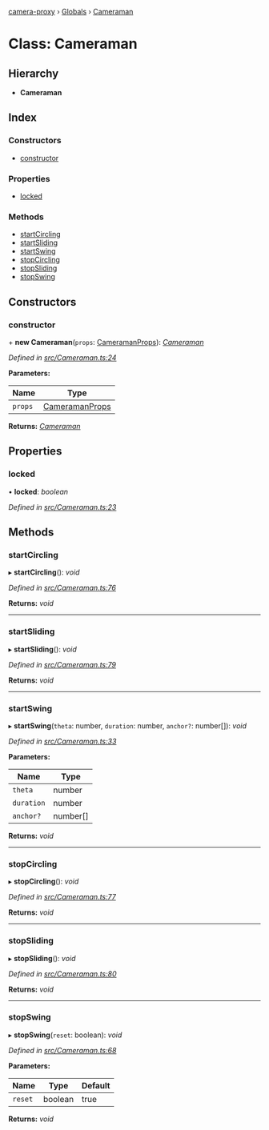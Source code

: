 [camera-proxy](../README.md) › [Globals](../globals.md) › [Cameraman](cameraman.md)

# Class: Cameraman

## Hierarchy

* **Cameraman**

## Index

### Constructors

* [constructor](cameraman.md#constructor)

### Properties

* [locked](cameraman.md#locked)

### Methods

* [startCircling](cameraman.md#startcircling)
* [startSliding](cameraman.md#startsliding)
* [startSwing](cameraman.md#startswing)
* [stopCircling](cameraman.md#stopcircling)
* [stopSliding](cameraman.md#stopsliding)
* [stopSwing](cameraman.md#stopswing)

## Constructors

###  constructor

\+ **new Cameraman**(`props`: [CameramanProps](../interfaces/cameramanprops.md)): *[Cameraman](cameraman.md)*

*Defined in [src/Cameraman.ts:24](https://github.com/alibaba/camera-proxy/blob/f61f39b/src/Cameraman.ts#L24)*

**Parameters:**

Name | Type |
------ | ------ |
`props` | [CameramanProps](../interfaces/cameramanprops.md) |

**Returns:** *[Cameraman](cameraman.md)*

## Properties

###  locked

• **locked**: *boolean*

*Defined in [src/Cameraman.ts:23](https://github.com/alibaba/camera-proxy/blob/f61f39b/src/Cameraman.ts#L23)*

## Methods

###  startCircling

▸ **startCircling**(): *void*

*Defined in [src/Cameraman.ts:76](https://github.com/alibaba/camera-proxy/blob/f61f39b/src/Cameraman.ts#L76)*

**Returns:** *void*

___

###  startSliding

▸ **startSliding**(): *void*

*Defined in [src/Cameraman.ts:79](https://github.com/alibaba/camera-proxy/blob/f61f39b/src/Cameraman.ts#L79)*

**Returns:** *void*

___

###  startSwing

▸ **startSwing**(`theta`: number, `duration`: number, `anchor?`: number[]): *void*

*Defined in [src/Cameraman.ts:33](https://github.com/alibaba/camera-proxy/blob/f61f39b/src/Cameraman.ts#L33)*

**Parameters:**

Name | Type |
------ | ------ |
`theta` | number |
`duration` | number |
`anchor?` | number[] |

**Returns:** *void*

___

###  stopCircling

▸ **stopCircling**(): *void*

*Defined in [src/Cameraman.ts:77](https://github.com/alibaba/camera-proxy/blob/f61f39b/src/Cameraman.ts#L77)*

**Returns:** *void*

___

###  stopSliding

▸ **stopSliding**(): *void*

*Defined in [src/Cameraman.ts:80](https://github.com/alibaba/camera-proxy/blob/f61f39b/src/Cameraman.ts#L80)*

**Returns:** *void*

___

###  stopSwing

▸ **stopSwing**(`reset`: boolean): *void*

*Defined in [src/Cameraman.ts:68](https://github.com/alibaba/camera-proxy/blob/f61f39b/src/Cameraman.ts#L68)*

**Parameters:**

Name | Type | Default |
------ | ------ | ------ |
`reset` | boolean | true |

**Returns:** *void*

